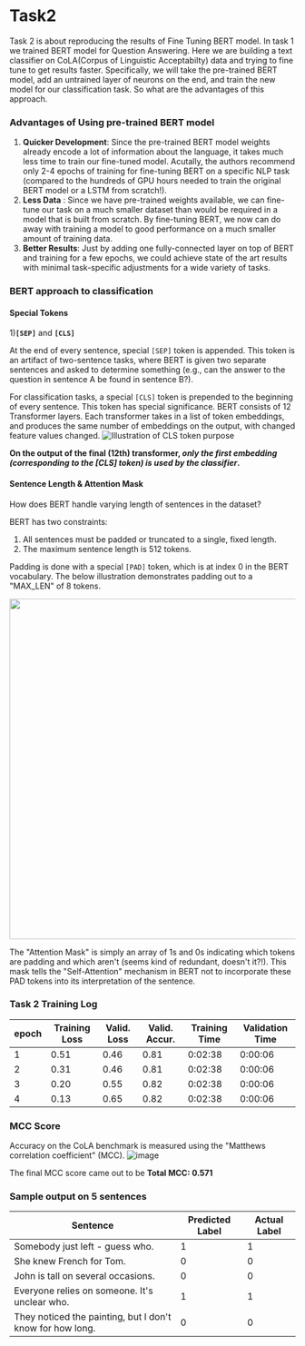 # Task2
Task 2 is about reproducing the results of Fine Tuning BERT model.
In task 1 we trained BERT model for Question Answering. Here we are building a text classifier on CoLA(Corpus of Linguistic Acceptabilty) data and trying to fine tune to get results faster. 
Specifically, we will take the pre-trained BERT model, add an untrained layer of neurons on the end, and train the new model for our classification task. So what are the advantages of this approach.
### Advantages of Using pre-trained BERT model
1. **Quicker Development**: Since the pre-trained BERT model weights already encode a lot of information about the language, it takes much less time to train our fine-tuned model.  Acutally, the authors recommend only 2-4 epochs of training for fine-tuning BERT on a specific NLP task (compared to the hundreds of GPU hours needed to train the original BERT model or a LSTM from scratch!).
2. **Less Data** : Since we have pre-trained weights available, we can fine-tune our task on a much smaller dataset than would be required in a model that is built from scratch. By fine-tuning BERT, we now can do away with training a model to good performance on a much smaller amount of training data.
3. **Better Results**: Just by adding one fully-connected layer on top of BERT and training for a few epochs, we could achieve state of the art results with minimal task-specific adjustments for a wide variety of tasks.

### BERT approach to classification
#### Special Tokens

1)**`[SEP]`** and  **`[CLS]`**

At the end of every sentence,  special `[SEP]` token is appended. This token is an artifact of two-sentence tasks, where BERT is given two separate sentences and asked to determine something (e.g., can the answer to the question in sentence A be found in sentence B?). 

For classification tasks, a special `[CLS]` token is prepended to the beginning of every sentence. This token has special significance. BERT consists of 12 Transformer layers. Each transformer takes in a list of token embeddings, and produces the same number of embeddings on the output, with changed feature values changed. 
![Illustration of CLS token purpose](https://drive.google.com/uc?export=view&id=1ck4mvGkznVJfW3hv6GUqcdGepVTOx7HE)

**On the output of the final (12th) transformer, *only the first embedding (corresponding to the [CLS] token) is used by the classifier*.**

#### Sentence Length & Attention Mask
How does BERT handle varying length of sentences in the dataset?

BERT has two constraints:
1. All sentences must be padded or truncated to a single, fixed length.
2. The maximum sentence length is 512 tokens.

Padding is done with a special `[PAD]` token, which is at index 0 in the BERT vocabulary. The below illustration demonstrates padding out to a "MAX_LEN" of 8 tokens.

<img src="https://drive.google.com/uc?export=view&id=1cb5xeqLu_5vPOgs3eRnail2Y00Fl2pCo" width="600">

The "Attention Mask" is simply an array of 1s and 0s indicating which tokens are padding and which aren't (seems kind of redundant, doesn't it?!). This mask tells the "Self-Attention" mechanism in BERT not to incorporate these PAD tokens into its interpretation of the sentence.


### Task 2 Training Log 
epoch | Training Loss	 | Valid. Loss	| Valid. Accur.	| Training Time	| Validation Time
-----|-----------------|--------------|---------------|---------------|-----------------				
1 |	0.51	| 0.46	| 0.81	| 0:02:38	| 0:00:06
2	| 0.31	| 0.46	| 0.81	| 0:02:38	| 0:00:06
3	| 0.20	| 0.55	| 0.82	| 0:02:38	| 0:00:06
4	| 0.13	| 0.65	| 0.82	| 0:02:38	| 0:00:06

### MCC Score
Accuracy on the CoLA benchmark is measured using the "Matthews correlation coefficient" (MCC).
![image](https://user-images.githubusercontent.com/82941475/129001269-3b95d61e-08a0-451d-8417-d04d2067a65c.png)

The final MCC score came out to be **Total MCC: 0.571**

### Sample output on 5 sentences
Sentence | Predicted Label | Actual Label
------------|------------|---------------
Somebody just left - guess who. |   1 | 1
She knew French for Tom. |  0 | 0
John is tall on several occasions. |  0 | 0
Everyone relies on someone. It's unclear who. |  1 |  1
They noticed the painting, but I don't know for how long. |  0 |  0
